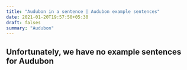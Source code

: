 ```yaml
---
title: "Audubon in a sentence | Audubon example sentences"
date: 2021-01-20T19:57:50+05:30
draft: falses
summary: "Audubon"
---
```

## Unfortunately, we have no example sentences for Audubon                 
